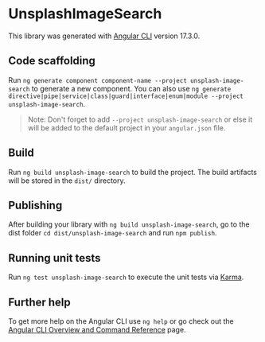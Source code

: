 # UnsplashImageSearch

This library was generated with [Angular CLI](https://github.com/angular/angular-cli) version 17.3.0.

## Code scaffolding

Run `ng generate component component-name --project unsplash-image-search` to generate a new component. You can also use `ng generate directive|pipe|service|class|guard|interface|enum|module --project unsplash-image-search`.
> Note: Don't forget to add `--project unsplash-image-search` or else it will be added to the default project in your `angular.json` file. 

## Build

Run `ng build unsplash-image-search` to build the project. The build artifacts will be stored in the `dist/` directory.

## Publishing

After building your library with `ng build unsplash-image-search`, go to the dist folder `cd dist/unsplash-image-search` and run `npm publish`.

## Running unit tests

Run `ng test unsplash-image-search` to execute the unit tests via [Karma](https://karma-runner.github.io).

## Further help

To get more help on the Angular CLI use `ng help` or go check out the [Angular CLI Overview and Command Reference](https://angular.io/cli) page.
